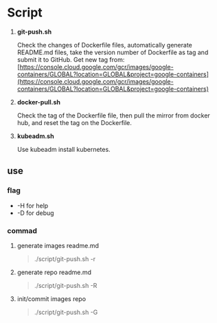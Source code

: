 # Script

1. **git-push.sh**

    Check the changes of Dockerfile files, automatically generate README.md files, take the version number of Dockerfile as tag and submit it to GitHub.
    Get new tag from: [https://console.cloud.google.com/gcr/images/google-containers/GLOBAL?location=GLOBAL&project=google-containers](https://console.cloud.google.com/gcr/images/google-containers/GLOBAL?location=GLOBAL&project=google-containers)

2. **docker-pull.sh**

    Check the tag of the Dockerfile file, then pull the mirror from docker hub, and reset the tag on the Dockerfile.

3. **kubeadm.sh**

    Use kubeadm install kubernetes.

## use

### flag

- -H for help
- -D for debug

### commad

1. generate images readme.md

    > ./script/git-push.sh -r

1. generate repo readme.md

    > ./script/git-push.sh -R

1. init/commit images repo

    > ./script/git-push.sh -G